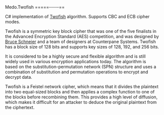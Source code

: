 Medo.Twofish
=====-----==

C# implementation of [Twofish][twofish] algorithm. Supports CBC and ECB cipher
modes.

Twofish is a symmetric key block cipher that was one of the five finalists in
the Advanced Encryption Standard (AES) competition, and was designed by [Bruce Schneier][schneier]
and a team of designers at Counterpane Systems. Twofish has a block size of 128
bits and supports key sizes of 128, 192, and 256 bits.

It is considered to be a highly secure and flexible algorithm and is still
widely used in various encryption applications today. The algorithm is based on
the substitution-permutation network (SPN) structure and uses a combination of
substitution and permutation operations to encrypt and decrypt data.

Twofish is a Feistel network cipher, which means that it divides the plaintext
into two equal-sized blocks and then applies a complex function to one of the
blocks before recombining them. This provides a high level of diffusion, which
makes it difficult for an attacker to deduce the original plaintext from the
ciphertext.



[twofish]: https://www.schneier.com/academic/twofish/
[schneier]: https://www.schneier.com/